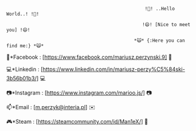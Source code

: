                                                        !👋! ..Hello World..! !👋!
   
                                                      !😄! [Nice to meet you] !😄!
   
                                                   *🙀* {:Here you can find me:} *🙀*

📲*Facebook : [https://www.facebook.com/mariusz.perzynski.9] 📲

💻*Linkedin : [https://www.linkedin.com/in/mariusz-perzy%C5%84ski-3b56b01b3/] 💻

📷*Instagram : [https://www.instagram.com/marioo.js/] 📷

📫*Email : [m.perzyk@interia.pl] ✉️
 
🎮*Steam : [https://steamcommunity.com/id/Man1eX/] 👾




